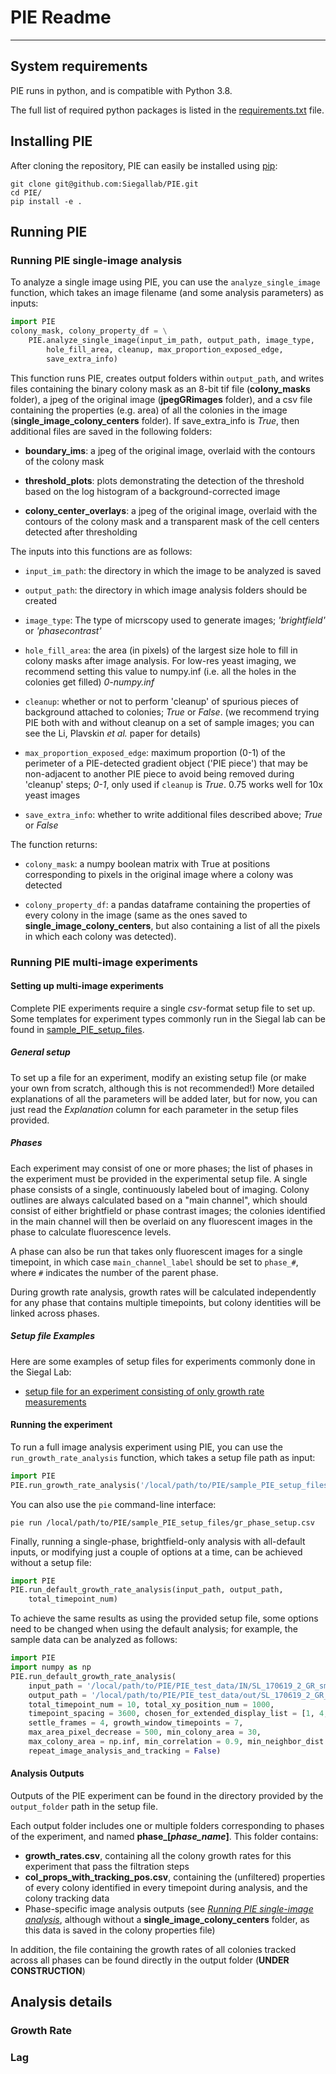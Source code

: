 # PIE Readme
---

## System requirements

PIE runs in python, and is compatible with Python 3.8.

The full list of required python packages is listed in the [requirements.txt](https://github.com/Siegallab/PIE/tree/master/requirements.txt) file.

## Installing PIE

After cloning the repository, PIE can easily be installed using [pip](https://pip.pypa.io/en/stable/):

```
git clone git@github.com:Siegallab/PIE.git
cd PIE/
pip install -e .
```

## Running PIE

### Running PIE single-image analysis

To analyze a single image using PIE, you can use the `analyze_single_image` function, which takes an image filename (and some analysis parameters) as inputs:

 ```python
 import PIE
 colony_mask, colony_property_df = \
     PIE.analyze_single_image(input_im_path, output_path, image_type,
         hole_fill_area, cleanup, max_proportion_exposed_edge,
         save_extra_info)
 ```
 This function runs PIE, creates output folders within `output_path`, and writes files containing the binary colony mask as an 8-bit tif file (**colony_masks** folder), a jpeg of the original image (**jpegGRimages** folder), and a csv file containing the properties (e.g. area) of all the colonies in the image (**single_image_colony_centers** folder). If save_extra_info is *True*, then additional files are saved in the following folders:

 * **boundary_ims**: a jpeg of the original image, overlaid with the contours of the colony mask

 * **threshold_plots**: plots demonstrating the detection of the threshold based on the log histogram of a background-corrected image

 * **colony_center_overlays**: a jpeg of the original image, overlaid with the contours of the colony mask and a transparent mask of the cell centers detected after thresholding

 The inputs into this functions are as follows:

 * `input_im_path`: the directory in which the image to be analyzed is saved

 * `output_path`: the directory in which image analysis folders should be created

 * `image_type`: The type of micrscopy used to generate images; *'brightfield'* or *'phasecontrast'*

 * `hole_fill_area`: the area (in pixels) of the largest size hole to fill in colony masks after image analysis. For low-res yeast imaging, we recommend setting this value to numpy.inf (i.e. all the holes in the colonies get filled) *0-numpy.inf*

 * `cleanup`: whether or not to perform 'cleanup' of spurious pieces of background attached to colonies; *True* or *False*. (we recommend trying PIE both with and without cleanup on a set of sample images; you can see the Li, Plavskin *et al.* paper for details)

 * `max_proportion_exposed_edge`: maximum proportion (0-1) of the perimeter of a PIE-detected gradient object ('PIE piece') that may be non-adjacent to another PIE piece to avoid being removed during 'cleanup' steps; *0-1*, only used if `cleanup` is *True*. 0.75 works well for 10x yeast images

 * `save_extra_info`: whether to write additional files described above; *True* or *False*

 The function returns:

 * `colony_mask`: a numpy boolean matrix with True at positions corresponding to pixels in the original image where a colony was detected

 * `colony_property_df`: a pandas dataframe containing the properties of every colony in the image (same as the ones saved to **single_image_colony_centers**, but also containing a list of all the pixels in which each colony was detected).

### Running PIE multi-image experiments

#### Setting up multi-image experiments

Complete PIE experiments require a single *csv*-format setup file to set up. Some templates for experiment types commonly run in the Siegal lab can be found in [sample_PIE_setup_files](https://github.com/Siegallab/PIE/tree/master/sample_PIE_setup_files).

##### General setup

To set up a file for an experiment, modify an existing setup file (or make your own from scratch, although this is not recommended!) More detailed explanations of all the parameters will be added later, but for now, you can just read the *Explanation* column for each parameter in the setup files provided.

##### Phases

Each experiment may consist of one or more phases; the list of phases in the experiment must be provided in the experimental setup file. A single phase consists of a single, continuously labeled bout of imaging. Colony outlines are always calculated based on a "main channel", which should consist of either brightfield or phase contrast images; the colonies identified in the main channel will then be overlaid on any fluorescent images in the phase to calculate fluorescence levels.

A phase can also be run that takes only fluorescent images for a single timepoint, in which case `main_channel_label` should be set to `phase_#`, where `#` indicates the number of the parent phase.

During growth rate analysis, growth rates will be calculated independently for any phase that contains multiple timepoints, but colony identities will be linked across phases.

##### Setup file Examples

Here are some examples of setup files for experiments commonly done in the Siegal Lab:
 * [setup file for an experiment consisting of only growth rate measurements](https://github.com/Siegallab/PIE/tree/master/sample_PIE_setup_files/gr_phase_setup.csv)

#### Running the experiment

To run a full image analysis experiment using PIE, you can use the `run_growth_rate_analysis` function, which takes a setup file path as input:

```python
import PIE
PIE.run_growth_rate_analysis('/local/path/to/PIE/sample_PIE_setup_files/gr_phase_setup.csv')
```
You can also use the `pie` command-line interface:

```
pie run /local/path/to/PIE/sample_PIE_setup_files/gr_phase_setup.csv
```

Finally, running a single-phase, brightfield-only analysis with all-default inputs, or modifying just a couple of options at a time, can be achieved without a setup file:

```python
import PIE
PIE.run_default_growth_rate_analysis(input_path, output_path,
	total_timepoint_num)
```

To achieve the same results as using the provided setup file, some options need to be changed when using the default analysis; for example, the sample data can be analyzed as follows:

```python
import PIE
import numpy as np
PIE.run_default_growth_rate_analysis(
	input_path = '/local/path/to/PIE/PIE_test_data/IN/SL_170619_2_GR_small',
	output_path = '/local/path/to/PIE/PIE_test_data/out/SL_170619_2_GR_small',
	total_timepoint_num = 10, total_xy_position_num = 1000,
	timepoint_spacing = 3600, chosen_for_extended_display_list = [1, 4, 11],
	settle_frames = 4, growth_window_timepoints = 7,
	max_area_pixel_decrease = 500, min_colony_area = 30,
	max_colony_area = np.inf, min_correlation = 0.9, min_neighbor_dist = 100,
	repeat_image_analysis_and_tracking = False)

```

#### Analysis Outputs

Outputs of the PIE experiment can be found in the directory provided by the `output_folder` path in the setup file.

Each output folder includes one or multiple folders corresponding to phases of the experiment, and named **phase_[*phase_name*]**. This folder contains:

 * **growth_rates.csv**, containing all the colony growth rates for this experiment that pass the filtration steps
 * **col_props_with_tracking_pos.csv**, containing the (unfiltered) properties of every colony identified in every timepoint during analysis, and the colony tracking data
 * Phase-specific image analysis outputs (see [*Running PIE single-image analysis*](#Running-PIE-single-image-analysis), although without a **single_image_colony_centers** folder, as this data is saved in the colony properties file)

In addition, the file containing the growth rates of all colonies tracked across all phases can be found directly in the output folder (**UNDER CONSTRUCTION**)

## Analysis details

### Growth Rate

### Lag
